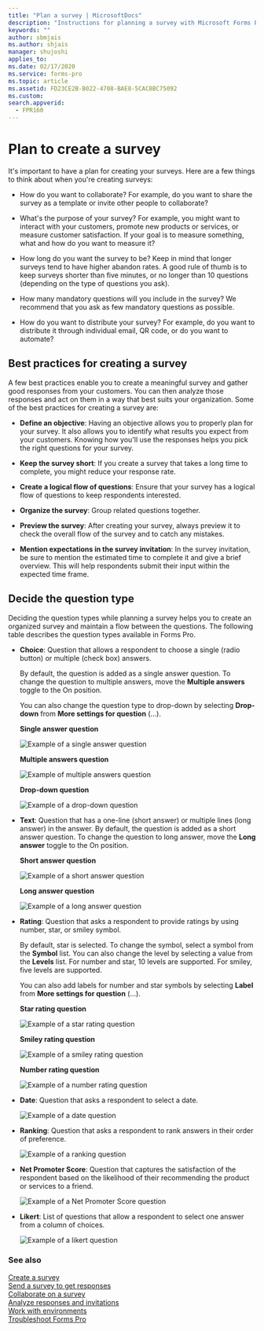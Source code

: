 ```yaml
---
title: "Plan a survey | MicrosoftDocs"
description: "Instructions for planning a survey with Microsoft Forms Pro"
keywords: ""
author: sbmjais
ms.author: shjais
manager: shujoshi
applies_to: 
ms.date: 02/17/2020
ms.service: forms-pro
ms.topic: article
ms.assetid: FD23CE2B-B022-4708-BAE8-5CAC8BC75092
ms.custom: 
search.appverid:
  - FPR160
---
```


# Plan to create a survey

It's important to have a plan for creating your surveys. Here are a few things to think about when you're creating surveys:

-   How do you want to collaborate? For example, do you want to share the survey as a template or invite other people to collaborate?

-   What's the purpose of your survey? For example, you might want to interact with your customers, promote new products or services, or measure customer satisfaction. If your goal is to measure something, what and how do you want to measure it?

-   How long do you want the survey to be? Keep in mind that longer surveys tend to have higher abandon rates. A good rule of thumb is to keep surveys shorter than five minutes, or no longer than 10 questions (depending on the type of questions you ask).

-   How many mandatory questions will you include in the survey? We recommend that you ask as few mandatory questions as possible.

-   How do you want to distribute your survey? For example, do you want to distribute it through individual email, QR code, or do you want to automate?

## Best practices for creating a survey

A few best practices enable you to create a meaningful survey and gather good responses from your customers. You can then analyze those responses and act on them in a way that best suits your organization. Some of the best practices for creating a survey are:

- **Define an objective**: Having an objective allows you to properly plan for your survey. It also allows you to identify what results you expect from your customers. Knowing how you'll use the responses helps you pick the right questions for your survey.

- **Keep the survey short**: If you create a survey that takes a long time to complete, you might reduce your response rate.

- **Create a logical flow of questions**: Ensure that your survey has a logical flow of questions to keep respondents interested.

- **Organize the survey**: Group related questions together.

- **Preview the survey**: After creating your survey, always preview it to check the overall flow of the survey and to catch any mistakes.

- **Mention expectations in the survey invitation**: In the survey invitation, be sure to mention the estimated time to complete it and give a brief overview. This will help respondents submit their input within the expected time frame.

## Decide the question type

Deciding the question types while planning a survey helps you to create an organized survey and maintain a flow between the questions. The following table describes the question types available in Forms Pro.

- **Choice**: Question that allows a respondent to choose a single (radio button) or multiple (check box) answers. 

  By default, the question is added as a single answer question. To change the question to multiple answers, move the **Multiple answers** toggle to the On position.
  
  You can also change the question type to drop-down by selecting **Drop-down** from **More settings for question** (...).

  **Single answer question**

  ![Example of a single answer question](media/ques-radio-button.png "Example of a single answer question")

  **Multiple answers question**

  ![Example of multiple answers question](media/ques-check-box.png "Example of multiple answers question")

  **Drop-down question**

  ![Example of a drop-down question](media/ques-drop-down.png "Example of a drop-down question") 

- **Text**: Question that has a one-line (short answer) or multiple lines (long answer) in the answer. By default, the question is added as a short answer question. To change the question to long answer, move the **Long answer** toggle to the On position.

  **Short answer question**

  ![Example of a short answer question](media/ques-short-answer.png "Example of a short answer question")

  **Long answer question**

  ![Example of a long answer question](media/ques-long-answer.png "Example of a long answer question")

- **Rating**: Question that asks a respondent to provide ratings by using number, star, or smiley symbol. 

  By default, star is selected. To change the symbol, select a symbol from the **Symbol** list. You can also change the level by selecting a value from the **Levels** list. For number and star, 10 levels are supported. For smiley, five levels are supported.
  
  You can also add labels for number and star symbols by selecting **Label** from **More settings for question** (...).

  **Star rating question**

  ![Example of a star rating question](media/ques-rating-star.png "Example of a star rating question") 

  **Smiley rating question**

  ![Example of a smiley rating question](media/ques-rating-smiley.png "Example of a smiley rating question") 

  **Number rating question**

  ![Example of a number rating question](media/ques-rating-number.png "Example of a number rating question")

- **Date**:  Question that asks a respondent to select a date.

  ![Example of a date question](media/ques-date.png "Example of a date question")

- **Ranking**: Question that asks a respondent to rank answers in their order of preference.

  ![Example of a ranking question](media/ques-ranking.png "Example of a ranking question")

- **Net Promoter Score**: Question that captures the satisfaction of the respondent based on the likelihood of their recommending the product or services to a friend.

  ![Example of a Net Promoter Score question](media/ques-nps.png "Example of a Net Promoter Score question")

- **Likert**: List of questions that allow a respondent to select one answer from a column of choices.

  ![Example of a likert question](media/ques-likert.png "Example of a likert question")


### See also

[Create a survey](create-survey.md)<br>
[Send a survey to get responses](send-survey.md) <br>
[Collaborate on a survey](collaborate-survey.md) <br>
[Analyze responses and invitations](analyze-responses-invites.md) <br>
[Work with environments](choose-environment.md)<br>
[Troubleshoot Forms Pro](troubleshoot.md)
